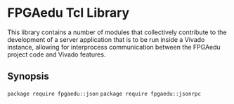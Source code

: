 # FPGAedu Tcl Library

This library contains a number of modules that collectively contribute to the development of a server application that is to be run inside a Vivado instance, allowing for interprocess communication between the FPGAedu project code and Vivado features.

## Synopsis
`package require fpgaedu::json`
`package require fpgaedu::jsonrpc`
